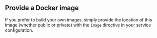

## Provide a Docker image

If you prefer to build your own images, simply provide the location of this image (whether public or private) with the `image` directive in your service configuration.

